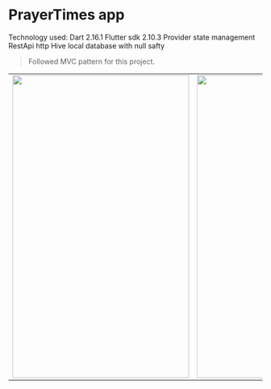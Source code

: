 # PrayerTimes app

 Technology used: 
         Dart 2.16.1 
         Flutter sdk 2.10.3
         Provider state management
         RestApi
         http
         Hive local database
         with null safty
         

 > Followed MVC pattern for this project.

 
 <table>
  <tr>
    <td valign="top"><img src="[screenshots/Screenshot_1582745092.png](https://user-images.githubusercontent.com/90932124/197339822-41f3dbcc-8318-4c9f-97a9-0c46459855b4.jpg)" width="350" height="600"/></td>
    <td valign="top"><img src="[screenshots/Screenshot_1582745125.png](https://user-images.githubusercontent.com/90932124/197339824-fd738b30-c62c-4e58-80c4-bb62709fb679.jpg)"  width="350" height="600"/></td>
   
  </tr>
 </table>
